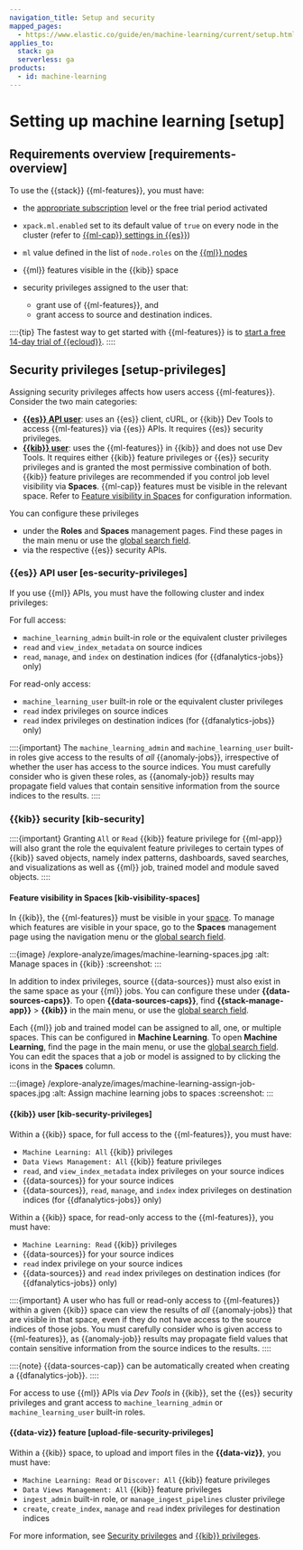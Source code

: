 ```yaml
---
navigation_title: Setup and security
mapped_pages:
  - https://www.elastic.co/guide/en/machine-learning/current/setup.html
applies_to:
  stack: ga
  serverless: ga
products:
  - id: machine-learning
---
```


# Setting up machine learning [setup]

## Requirements overview [requirements-overview]

To use the {{stack}} {{ml-features}}, you must have:

* the [appropriate subscription](https://www.elastic.co/subscriptions) level or the free trial period activated
* `xpack.ml.enabled` set to its default value of `true` on every node in the cluster (refer to [{{ml-cap}} settings in {{es}}](elasticsearch://reference/elasticsearch/configuration-reference/machine-learning-settings.md))
* `ml` value defined in the list of `node.roles` on the [{{ml}} nodes](elasticsearch://reference/elasticsearch/configuration-reference/node-settings.md#ml-node)
* {{ml}} features visible in the {{kib}} space
* security privileges assigned to the user that:

  * grant use of {{ml-features}}, and
  * grant access to source and destination indices.

::::{tip}
The fastest way to get started with {{ml-features}} is to [start a free 14-day trial of {{ecloud}}](https://cloud.elastic.co/registration?page=docs&placement=docs-body).
::::

## Security privileges [setup-privileges]

Assigning security privileges affects how users access {{ml-features}}. Consider the two main categories:

* **[{{es}} API user](#es-security-privileges)**: uses an {{es}} client, cURL, or {{kib}} Dev Tools to access {{ml-features}} via {{es}} APIs. It requires {{es}} security privileges.
* **[{{kib}} user](#kib-security-privileges)**: uses the {{ml-features}} in {{kib}} and does not use Dev Tools. It requires either {{kib}} feature privileges or {{es}} security privileges and is granted the most permissive combination of both. {{kib}} feature privileges are recommended if you control job level visibility via **Spaces**. {{ml-cap}} features must be visible in the relevant space. Refer to [Feature visibility in Spaces](#kib-visibility-spaces) for configuration information.

You can configure these privileges

* under the **Roles** and **Spaces** management pages. Find these pages in the main menu or use the [global search field](../find-and-organize/find-apps-and-objects.md).
* via the respective {{es}} security APIs.

### {{es}} API user [es-security-privileges]

If you use {{ml}} APIs, you must have the following cluster and index privileges:

For full access:

* `machine_learning_admin` built-in role or the equivalent cluster privileges
* `read` and `view_index_metadata` on source indices
* `read`, `manage`, and `index` on destination indices (for {{dfanalytics-jobs}} only)

For read-only access:

* `machine_learning_user` built-in role or the equivalent cluster privileges
* `read` index privileges on source indices
* `read` index privileges on destination indices (for {{dfanalytics-jobs}} only)

::::{important}
The `machine_learning_admin` and `machine_learning_user` built-in roles give access to the results of *all* {{anomaly-jobs}}, irrespective of whether the user has access to the source indices. You must carefully consider who is given these roles, as {{anomaly-job}} results may propagate field values that contain sensitive information from the source indices to the results.
::::

### {{kib}} security [kib-security]

::::{important}
Granting `All` or `Read` {{kib}} feature privilege for {{ml-app}} will also grant the role the equivalent feature privileges to certain types of {{kib}} saved objects, namely index patterns, dashboards, saved searches, and visualizations as well as {{ml}} job, trained model and module saved objects.
::::

#### Feature visibility in Spaces [kib-visibility-spaces]

In {{kib}}, the {{ml-features}} must be visible in your [space](../../deploy-manage/manage-spaces.md). To manage which features are visible in your space, go to the **Spaces** management page using the navigation menu or the [global search field](../find-and-organize/find-apps-and-objects.md).

:::{image} /explore-analyze/images/machine-learning-spaces.jpg
:alt: Manage spaces in {{kib}}
:screenshot:
:::

In addition to index privileges, source {{data-sources}} must also exist in the same space as your {{ml}} jobs. You can configure these under **{{data-sources-caps}}**. To open **{{data-sources-caps}}**, find **{{stack-manage-app}}** > **{{kib}}** in the main menu, or use the [global search field](../find-and-organize/find-apps-and-objects.md).

Each {{ml}} job and trained model can be assigned to all, one, or multiple spaces. This can be configured in **Machine Learning**. To open **Machine Learning**, find the page in the main menu, or use the [global search field](../find-and-organize/find-apps-and-objects.md). You can edit the spaces that a job or model is assigned to by clicking the icons in the **Spaces** column.

:::{image} /explore-analyze/images/machine-learning-assign-job-spaces.jpg
:alt: Assign machine learning jobs to spaces
:screenshot:
:::

#### {{kib}} user [kib-security-privileges]

Within a {{kib}} space, for full access to the {{ml-features}}, you must have:

* `Machine Learning: All` {{kib}} privileges
* `Data Views Management: All` {{kib}} feature privileges
* `read`, and `view_index_metadata` index privileges on your source indices
* {{data-sources}} for your source indices
* {{data-sources}}, `read`, `manage`, and `index` index privileges on destination indices (for {{dfanalytics-jobs}} only)

Within a {{kib}} space, for read-only access to the {{ml-features}}, you must have:

* `Machine Learning: Read` {{kib}} privileges
* {{data-sources}} for your source indices
* `read` index privilege on your source indices
* {{data-sources}} and `read` index privileges on destination indices (for {{dfanalytics-jobs}} only)

::::{important}
A user who has full or read-only access to {{ml-features}} within a given {{kib}} space can view the results of *all* {{anomaly-jobs}} that are visible in that space, even if they do not have access to the source indices of those jobs. You must carefully consider who is given access to {{ml-features}}, as {{anomaly-job}} results may propagate field values that contain sensitive information from the source indices to the results.
::::

::::{note}
{{data-sources-cap}} can be automatically created when creating a {{dfanalytics-job}}.
::::

For access to use {{ml}} APIs via *Dev Tools* in {{kib}}, set the {{es}} security privileges and grant access to `machine_learning_admin` or `machine_learning_user` built-in roles.

#### {{data-viz}} feature [upload-file-security-privileges]

Within a {{kib}} space, to upload and import files in the **{{data-viz}}**, you must have:

* `Machine Learning: Read` or `Discover: All` {{kib}} feature privileges
* `Data Views Management: All` {{kib}} feature privileges
* `ingest_admin` built-in role, or `manage_ingest_pipelines` cluster privilege
* `create`, `create_index`, `manage` and `read` index privileges for destination indices

For more information, see [Security privileges](elasticsearch://reference/elasticsearch/security-privileges.md) and [{{kib}} privileges](../../deploy-manage/users-roles/cluster-or-deployment-auth/kibana-privileges.md).
